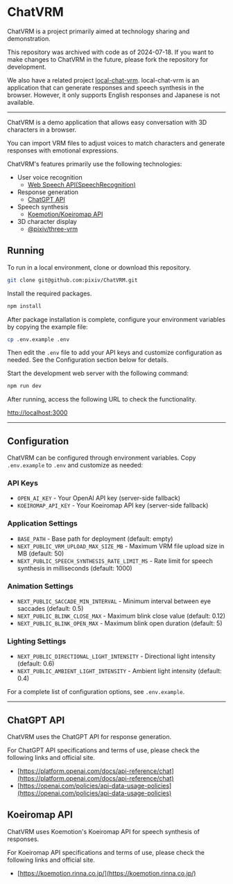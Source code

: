 # ChatVRM

ChatVRM is a project primarily aimed at technology sharing and demonstration.

This repository was archived with code as of 2024-07-18.
If you want to make changes to ChatVRM in the future, please fork the repository for development.

We also have a related project [local-chat-vrm](https://github.com/pixiv/local-chat-vrm).
local-chat-vrm is an application that can generate responses and speech synthesis in the browser. However, it only supports English responses and Japanese is not available.

---

ChatVRM is a demo application that allows easy conversation with 3D characters in a browser.

You can import VRM files to adjust voices to match characters and generate responses with emotional expressions.

ChatVRM's features primarily use the following technologies:

- User voice recognition
    - [Web Speech API(SpeechRecognition)](https://developer.mozilla.org/ja/docs/Web/API/SpeechRecognition)
- Response generation
    - [ChatGPT API](https://platform.openai.com/docs/api-reference/chat)
- Speech synthesis
    - [Koemotion/Koeiromap API](https://koemotion.rinna.co.jp/)
- 3D character display
    - [@pixiv/three-vrm](https://github.com/pixiv/three-vrm)

## Running
To run in a local environment, clone or download this repository.

```bash
git clone git@github.com:pixiv/ChatVRM.git
```

Install the required packages.
```bash
npm install
```

After package installation is complete, configure your environment variables by copying the example file:
```bash
cp .env.example .env
```

Then edit the `.env` file to add your API keys and customize configuration as needed. See the Configuration section below for details.

Start the development web server with the following command:
```bash
npm run dev
```

After running, access the following URL to check the functionality.

[http://localhost:3000](http://localhost:3000) 


---

## Configuration

ChatVRM can be configured through environment variables. Copy `.env.example` to `.env` and customize as needed:

### API Keys
- `OPEN_AI_KEY` - Your OpenAI API key (server-side fallback)
- `KOEIROMAP_API_KEY` - Your Koeiromap API key (server-side fallback)

### Application Settings
- `BASE_PATH` - Base path for deployment (default: empty)
- `NEXT_PUBLIC_VRM_UPLOAD_MAX_SIZE_MB` - Maximum VRM file upload size in MB (default: 50)
- `NEXT_PUBLIC_SPEECH_SYNTHESIS_RATE_LIMIT_MS` - Rate limit for speech synthesis in milliseconds (default: 1000)

### Animation Settings
- `NEXT_PUBLIC_SACCADE_MIN_INTERVAL` - Minimum interval between eye saccades (default: 0.5)
- `NEXT_PUBLIC_BLINK_CLOSE_MAX` - Maximum blink close value (default: 0.12)
- `NEXT_PUBLIC_BLINK_OPEN_MAX` - Maximum blink open duration (default: 5)

### Lighting Settings
- `NEXT_PUBLIC_DIRECTIONAL_LIGHT_INTENSITY` - Directional light intensity (default: 0.6)
- `NEXT_PUBLIC_AMBIENT_LIGHT_INTENSITY` - Ambient light intensity (default: 0.4)

For a complete list of configuration options, see `.env.example`.

---

## ChatGPT API

ChatVRM uses the ChatGPT API for response generation.

For ChatGPT API specifications and terms of use, please check the following links and official site.

- [https://platform.openai.com/docs/api-reference/chat](https://platform.openai.com/docs/api-reference/chat)
- [https://openai.com/policies/api-data-usage-policies](https://openai.com/policies/api-data-usage-policies)


## Koeiromap API
ChatVRM uses Koemotion's Koeiromap API for speech synthesis of responses.

For Koeiromap API specifications and terms of use, please check the following links and official site.

- [https://koemotion.rinna.co.jp/](https://koemotion.rinna.co.jp/)

